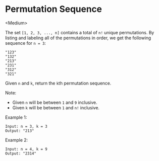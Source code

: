 # Permutation Sequence

\<Medium>

The set `[1, 2, 3, ..., n]` contains a total of `n!` unique permutations. By
listing and labeling all of the permutations in order, we get the following
sequence for `n = 3`:
```
"123"
"132"
"213"
"231"
"312"
"321"
```

Given `n` and `k`, return the `k`th permutation sequence.

Note:
- Given `n` will be between `1` and `9` inclusive.
- Given `k` will be between `1` and `n!` inclusive.

Example 1:

```
Input: n = 3, k = 3
Output: "213"
```

Example 2:

```
Input: n = 4, k = 9
Output: "2314"
```
